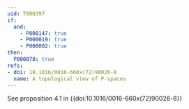 ```yaml
---
uid: T000397
if:
  and:
    - P000147: true
    - P000019: true
    - P000002: true
then:
  P000078: true
refs:
- doi: 10.1016/0016-660x(72)90026-8
  name: A topological view of P-spaces
---
```


See proposition 4.1 in {{doi:10.1016/0016-660x(72)90026-8}}
